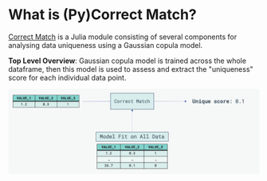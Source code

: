 # What is (Py)Correct Match?

[Correct Match](https://github.com/computationalprivacy/CorrectMatch.jl) is a Julia module consisting of several components for analysing data uniqueness using a Gaussian copula model.

**Top Level Overview**: Gaussian copula model is trained across the whole dataframe, then this model is used to assess and extract the "uniqueness" score for each individual data point. 

![Correct Match Overview](assets/images/correct_match_overview.png)
